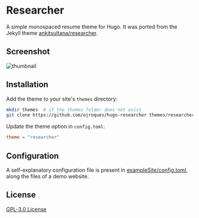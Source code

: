 # Researcher

A simple monospaced resume theme for Hugo. It was ported from
the Jekyll theme [ankitsultana/researcher](https://github.com/ankitsultana/researcher).

## Screenshot
![thumbnail](https://github.com/ojroques/hugo-researcher/blob/master/images/tn.png)

## Installation
Add the theme to your site's `themes` directory:
```bash
mkdir themes  # if the themes folder does not exist
git clone https://github.com/ojroques/hugo-researcher themes/researcher
```

Update the theme option in `config.toml`:
```toml
theme = "researcher"
```

## Configuration
A self-explanatory configuration file is present in
[exampleSite/config.toml](https://github.com/ojroques/hugo-researcher/blob/master/exampleSite/config.toml),
along the files of a demo website.

## License
[GPL-3.0 License](https://github.com/ojroques/hugo-researcher/blob/master/LICENSE)
